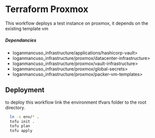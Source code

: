 # Terraform Proxmox

This workflow deploys a test instance on proxmox, it depends on the existing template vm 

##### Dependancies
- loganmancuso_infrastructure/applications/hashicorp-vault>
- loganmancuso_infrastructure/proxmox/datacenter-infrastructure>
- loganmancuso_infrastructure/proxmox/vault-infrastructure>
- loganmancuso_infrastructure/proxmox/global-secrets>
- loganmancuso_infrastructure/proxmox/packer-vm-templates>

## Deployment
to deploy this workflow link the environment tfvars folder to the root directory. 
```bash
  ln -s env/* .
  tofu init .
  tofu plan
  tofu apply
```